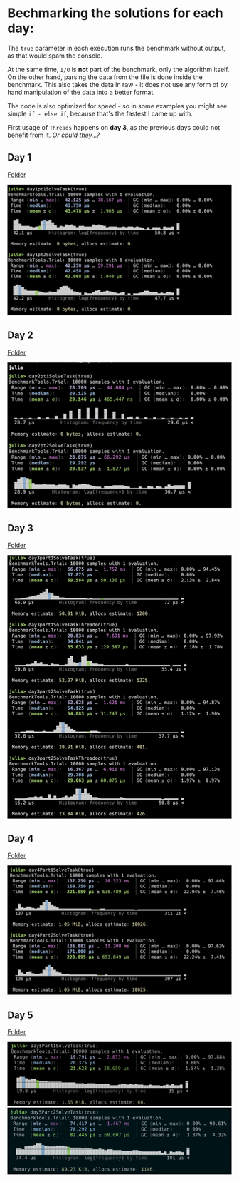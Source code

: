 # Bechmarking the solutions for each day:

The `true` parameter in each execution runs the benchmark without output, as that would spam the console.

At the same time, `I/O` is **not** part of the benchmark, only the algorithm itself. On the other hand, parsing the data from the file is done inside the benchmark. This also takes the data in raw - it does not use any form of by hand manipulation of the data into a better format.

The code is also optimized for speed - so in some examples you might see simple `if - else if`, because that's the fastest I came up with.

First usage of `Threads` happens on **day 3**, as the previous days could not benefit from it. _Or could they...?_

## Day 1

[Folder](/day_1/)

![Benchmark day 1](/benchmark_images/day_1.png?)


## Day 2

[Folder](/day_2/)

![Benchmark day 2](/benchmark_images/day_2.png?)


## Day 3


[Folder](/day_3/)

![Benchmark day 3](/benchmark_images/day_3.png?)


## Day 4


[Folder](/day_4/)

![Benchmark day 4](/benchmark_images/day_4.png?)


## Day 5


[Folder](/day_5/)

![Benchmark day 5.1](/benchmark_images/day_5_1.png?)
![Benchmark day 5.2](/benchmark_images/day_5_2.png?)